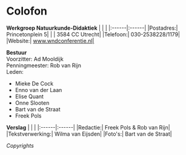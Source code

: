 # Colofon
**Werkgroep Natuurkunde-Didaktiek**
| | |
|:------|:------|
|Postadres:|	Princetonplein 5|
|	 |       3584 CC Utrecht|
|Telefoon:|	030-2538228/1179|
|Website:|	www.wndconferentie.nl|

**Bestuur**\
Voorzitter:	Ad Mooldijk\
Penningmeester:	Rob van Rijn\
Leden:
* Mieke De Cock
* Enno van der Laan
* Elise Quant
* Onne Slooten
* Bart van de Straat
* Freek Pols

**Verslag**
| | |
|:------|:------|
|Redactie:|	Freek Pols & Rob van Rijn|
|Tekstverwerking:|	Wilma van Eijsden|
|Foto's:|	Bart van de Straat|

*Copyrights*
